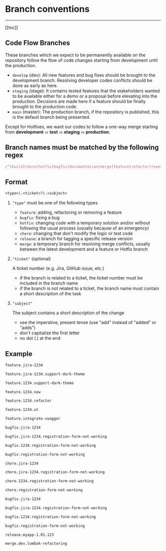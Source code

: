 # Branch conventions

---

[[toc]]

## Code Flow Branches

These branches which we expect to be permanently available on the repository follow the flow of code changes starting from development until the production.

- `develop` (dev): All new features and bug fixes should be brought to the development branch. Resolving developer codes conflicts should be done as early as here.
- `staging` (stage): It contains tested features that the stakeholders wanted to be available either for a demo or a proposal before elevating into the production. Decisions are made here if a feature should be finally brought to the production code.
- `main` (master): The production branch, if the repository is published, this is the default branch being presented.

Except for Hotfixes, we want our codes to follow a one-way merge starting from **development** ➯ **test** ➯ **staging** ➯ **production**.

## Branch names must be matched by the following regex

```js
/^(build|chore|hotfix|bugfix|documentation|merge|feature|refactor|revert|style)\.([a-zA-Z0-9-]+(\.[a-zA-Z0-9-]+)*)$/;
```

## Format

```txt
<type>(.<ticket>?).<subject>
```

1. `"type"` must be one of the following types

    - `feature`: adding, refactoring or removing a feature
    - `bugfix`: fixing a bug
    - `hotfix`: changing code with a temporary solution and/or without following the usual process (usually because of an emergency)
    - `chore`: changing that don't modify the logic or test code
    - `release`: a branch for tagging a specific release version
    - `merge`: a temporary branch for resolving merge conflicts, usually between the latest development and a feature or Hotfix branch

2. `"ticket"` (optional)

   A ticket number (e.g. Jira, GitHub issue, etc.)
    - if the branch is related to a ticket, the ticket number must be included in the branch name
    - if the branch is not related to a ticket, the branch name must contain a short description of the task

3. `"subject"`

   The subject contains a short description of the change

   - use the imperative, present tense (use "add" instead of "added" or "adds")
   - don't capitalize the first letter
   - no dot (.) at the end

## Example

```bash
feature.jira-1234

feature.jira-1234.support-dark-theme

feature.1234.support-dark-theme

feature.1234.new

feature.1234.refactor

feature.1234.ut

feature.integrate-swagger
```

```bash
bugfix.jira-1234

bugfix.jira-1234.registration-form-not-working

bugfix.1234.registration-form-not-working

bugfix.registration-form-not-working
```

```bash
chore.jira-1234

chore.jira-1234.registration-form-not-working

chore.1234.registration-form-not-working

chore.registration-form-not-working
```

```bash
bugfix.jira-1234

bugfix.jira-1234.registration-form-not-working

bugfix.1234.registration-form-not-working

bugfix.registration-form-not-working
```

```bash
release.myapp-1.01.123
```

```bash
merge.dev.lombok-refactoring
```
